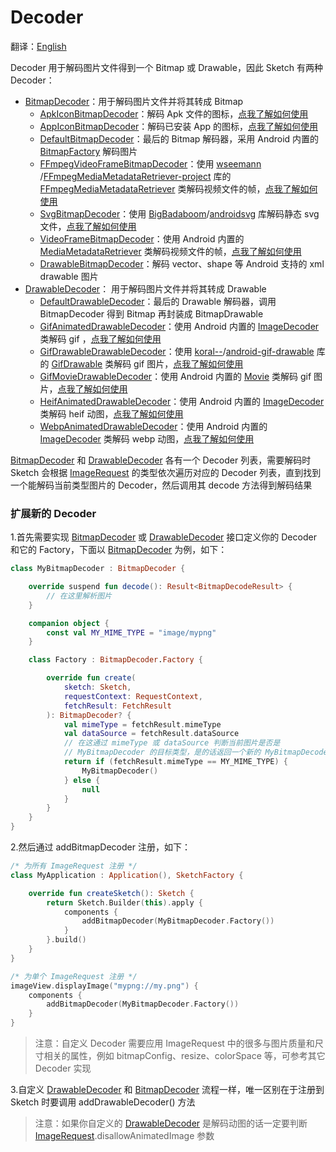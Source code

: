 # Decoder

翻译：[English](decoder.md)

Decoder 用于解码图片文件得到一个 Bitmap 或 Drawable，因此 Sketch 有两种 Decoder：

* [BitmapDecoder]：用于解码图片文件并将其转成 Bitmap
    * [ApkIconBitmapDecoder][ApkIconBitmapDecoder]：解码 Apk
      文件的图标，[点我了解如何使用](apk_app_icon_zh.md#显示-APK-文件的图标)
    * [AppIconBitmapDecoder][AppIconBitmapDecoder]：解码已安装 App
      的图标，[点我了解如何使用](apk_app_icon_zh.md#显示已安装-APP-的图标)
    * [DefaultBitmapDecoder][DefaultBitmapDecoder]：最后的 Bitmap 解码器，采用 Android 内置的 [BitmapFactory]
      解码图片
    * [FFmpegVideoFrameBitmapDecoder][FFmpegVideoFrameBitmapDecoder]：使用 [wseemann]
      /[FFmpegMediaMetadataRetriever-project] 库的 [FFmpegMediaMetadataRetriever]
      类解码视频文件的帧，[点我了解如何使用](video_frame_zh.md)
    * [SvgBitmapDecoder][SvgBitmapDecoder]：使用 [BigBadaboom]/[androidsvg] 库解码静态 svg
      文件，[点我了解如何使用](svg_zh.md)
    * [VideoFrameBitmapDecoder][VideoFrameBitmapDecoder]：使用 Android 内置的 [MediaMetadataRetriever]
      类解码视频文件的帧，[点我了解如何使用](video_frame_zh.md)
    * [DrawableBitmapDecoder][DrawableBitmapDecoder]：解码 vector、shape 等 Android 支持的 xml
      drawable 图片
* [DrawableDecoder]： 用于解码图片文件并将其转成 Drawable
    * [DefaultDrawableDecoder][DefaultDrawableDecoder]：最后的 Drawable 解码器，调用 BitmapDecoder 得到 Bitmap
      再封装成 BitmapDrawable
    * [GifAnimatedDrawableDecoder][GifAnimatedDrawableDecoder]：使用 Android 内置的 [ImageDecoder] 类解码 gif
      ，[点我了解如何使用](animated_image_zh.md)
    * [GifDrawableDrawableDecoder][GifDrawableDrawableDecoder]：使用 [koral--]/[android-gif-drawable]
      库的 [GifDrawable] 类解码 gif 图片，[点我了解如何使用](animated_image_zh.md)
    * [GifMovieDrawableDecoder][GifMovieDrawableDecoder]：使用 Android 内置的 [Movie] 类解码 gif
      图片，[点我了解如何使用](animated_image_zh.md)
    * [HeifAnimatedDrawableDecoder][HeifAnimatedDrawableDecoder]：使用 Android 内置的 [ImageDecoder] 类解码
      heif 动图，[点我了解如何使用](animated_image_zh.md)
    * [WebpAnimatedDrawableDecoder][WebpAnimatedDrawableDecoder]：使用 Android 内置的 [ImageDecoder] 类解码
      webp 动图，[点我了解如何使用](animated_image_zh.md)

[BitmapDecoder] 和 [DrawableDecoder] 各有一个 Decoder 列表，需要解码时 Sketch 会根据 [ImageRequest] 的类型依次遍历对应的
Decoder 列表，直到找到一个能解码当前类型图片的 Decoder，然后调用其 decode 方法得到解码结果

### 扩展新的 Decoder

1.首先需要实现 [BitmapDecoder] 或 [DrawableDecoder] 接口定义你的 Decoder 和它的 Factory，下面以 [BitmapDecoder] 为例，如下：

```kotlin
class MyBitmapDecoder : BitmapDecoder {

    override suspend fun decode(): Result<BitmapDecodeResult> {
        // 在这里解析图片
    }

    companion object {
        const val MY_MIME_TYPE = "image/mypng"
    }

    class Factory : BitmapDecoder.Factory {

        override fun create(
            sketch: Sketch,
            requestContext: RequestContext,
            fetchResult: FetchResult
        ): BitmapDecoder? {
            val mimeType = fetchResult.mimeType
            val dataSource = fetchResult.dataSource
            // 在这通过 mimeType 或 dataSource 判断当前图片是否是
            // MyBitmapDecoder 的目标类型，是的话返回一个新的 MyBitmapDecoder
            return if (fetchResult.mimeType == MY_MIME_TYPE) {
                MyBitmapDecoder()
            } else {
                null
            }
        }
    }
}
```

2.然后通过 addBitmapDecoder 注册，如下：

```kotlin
/* 为所有 ImageRequest 注册 */
class MyApplication : Application(), SketchFactory {

    override fun createSketch(): Sketch {
        return Sketch.Builder(this).apply {
            components {
                addBitmapDecoder(MyBitmapDecoder.Factory())
            }
        }.build()
    }
}

/* 为单个 ImageRequest 注册 */
imageView.displayImage("mypng://my.png") {
    components {
        addBitmapDecoder(MyBitmapDecoder.Factory())
    }
}
```

> 注意：自定义 Decoder 需要应用 ImageRequest 中的很多与图片质量和尺寸相关的属性，例如 bitmapConfig、resize、colorSpace 等，可参考其它 Decoder 实现

3.自定义 [DrawableDecoder] 和 [BitmapDecoder] 流程一样，唯一区别在于注册到 Sketch 时要调用 addDrawableDecoder() 方法
> 注意：如果你自定义的 [DrawableDecoder] 是解码动图的话一定要判断 [ImageRequest].disallowAnimatedImage 参数


[comment]: <> (class)

[BitmapDecoder]: ../../sketch-core/src/main/kotlin/com/github/panpf/sketch/decode/BitmapDecoder.kt

[DefaultBitmapDecoder]: ../../sketch-core/src/main/kotlin/com/github/panpf/sketch/decode/internal/DefaultBitmapDecoder.kt

[DrawableBitmapDecoder]: ../../sketch-core/src/main/kotlin/com/github/panpf/sketch/decode/internal/DrawableBitmapDecoder.kt

[FFmpegVideoFrameBitmapDecoder]: ../../sketch-video-ffmpeg/src/main/kotlin/com/github/panpf/sketch/decode/FFmpegVideoFrameBitmapDecoder.kt

[ApkIconBitmapDecoder]: ../../sketch-extensions-core/src/main/kotlin/com/github/panpf/sketch/decode/ApkIconBitmapDecoder.kt

[AppIconBitmapDecoder]: ../../sketch-extensions-core/src/main/kotlin/com/github/panpf/sketch/decode/AppIconBitmapDecoder.kt

[VideoFrameBitmapDecoder]: ../../sketch-video/src/main/kotlin/com/github/panpf/sketch/decode/VideoFrameBitmapDecoder.kt

[SvgBitmapDecoder]: ../../sketch-svg/src/main/kotlin/com/github/panpf/sketch/decode/SvgBitmapDecoder.kt

[DrawableDecoder]: ../../sketch-core/src/main/kotlin/com/github/panpf/sketch/decode/DrawableDecoder.kt

[DefaultDrawableDecoder]: ../../sketch-core/src/main/kotlin/com/github/panpf/sketch/decode/internal/DefaultDrawableDecoder.kt

[GifAnimatedDrawableDecoder]: ../../sketch-core/src/main/kotlin/com/github/panpf/sketch/decode/GifAnimatedDrawableDecoder.kt

[HeifAnimatedDrawableDecoder]: ../../sketch-core/src/main/kotlin/com/github/panpf/sketch/decode/HeifAnimatedDrawableDecoder.kt

[WebpAnimatedDrawableDecoder]: ../../sketch-core/src/main/kotlin/com/github/panpf/sketch/decode/WebpAnimatedDrawableDecoder.kt

[GifDrawableDrawableDecoder]: ../../sketch-gif-koral/src/main/kotlin/com/github/panpf/sketch/decode/GifDrawableDrawableDecoder.kt

[GifMovieDrawableDecoder]: ../../sketch-gif-movie/src/main/kotlin/com/github/panpf/sketch/decode/GifMovieDrawableDecoder.kt

[ImageRequest]: ../../sketch-core/src/main/kotlin/com/github/panpf/sketch/request/ImageRequest.kt

[wseemann]: https://github.com/wseemann

[FFmpegMediaMetadataRetriever-project]: https://github.com/wseemann/FFmpegMediaMetadataRetriever

[FFmpegMediaMetadataRetriever]: https://github.com/wseemann/FFmpegMediaMetadataRetriever/blob/master/core/src/main/kotlin/wseemann/media/FFmpegMediaMetadataRetriever.java

[BigBadaboom]: https://github.com/BigBadaboom

[androidsvg]: https://github.com/BigBadaboom/androidsvg

[koral--]: https://github.com/koral--

[android-gif-drawable]: https://github.com/koral--/android-gif-drawable

[GifDrawable]: https://github.com/koral--/android-gif-drawable/blob/dev/android-gif-drawable/src/main/kotlin/pl/droidsonroids/gif/GifDrawable.java

[Movie]: https://cs.android.com/android/platform/superproject/+/master:frameworks/base/graphics/kotlin/android/graphics/Movie.java

[ImageDecoder]: https://cs.android.com/android/platform/superproject/+/master:frameworks/base/graphics/kotlin/android/graphics/ImageDecoder.java

[BitmapFactory]: https://cs.android.com/android/platform/superproject/+/master:frameworks/base/graphics/kotlin/android/graphics/BitmapFactory.java

[MediaMetadataRetriever]: https://cs.android.com/android/platform/superproject/+/master:frameworks/base/media/kotlin/android/media/MediaMetadataRetriever.java